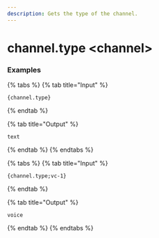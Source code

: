 ```yaml
---
description: Gets the type of the channel.
---
```


# channel.type <channel\>

### Examples

{% tabs %}
{% tab title="Input" %}

```text
{channel.type}
```

{% endtab %}

{% tab title="Output" %}

```text
text
```

{% endtab %}
{% endtabs %}

{% tabs %}
{% tab title="Input" %}

```text
{channel.type;vc-1}
```

{% endtab %}

{% tab title="Output" %}

```text
voice
```

{% endtab %}
{% endtabs %}
